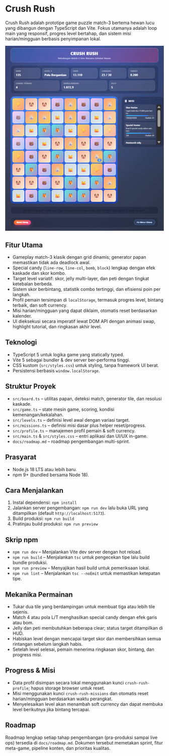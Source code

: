 # Crush Rush

Crush Rush adalah prototipe game puzzle match-3 bertema hewan lucu yang dibangun dengan TypeScript dan Vite. Fokus utamanya adalah loop main yang responsif, progres level bertahap, dan sistem misi harian/mingguan berbasis penyimpanan lokal.

![Cuplikan antarmuka Crush Rush](images/1.png)

## Fitur Utama
- Gameplay match-3 klasik dengan grid dinamis; generator papan memastikan tidak ada deadlock awal.
- Special candy (`line-row`, `line-col`, `bomb`, `block`) lengkap dengan efek kaskade dan skor kombo.
- Target level variatif: skor, jelly multi-layer, dan peti dengan tingkat ketebalan berbeda.
- Sistem skor berbintang, statistik combo tertinggi, dan efisiensi poin per langkah.
- Profil pemain tersimpan di `localStorage`, termasuk progres level, bintang terbaik, dan soft currency.
- Misi harian/mingguan yang dapat diklaim, otomatis reset berdasarkan kalender.
- UI dieksekusi secara imperatif lewat DOM API dengan animasi swap, highlight tutorial, dan ringkasan akhir level.

## Teknologi
- TypeScript 5 untuk logika game yang statically typed.
- Vite 5 sebagai bundler & dev server ber-performa tinggi.
- CSS kustom (`src/styles.css`) untuk styling, tanpa framework UI berat.
- Persistensi berbasis `window.localStorage`.

## Struktur Proyek
- `src/board.ts` – utilitas papan, deteksi match, generator tile, dan resolusi kaskade.
- `src/game.ts` – state mesin game, scoring, kondisi kemenangan/kekalahan.
- `src/levels.ts` – definisi level awal dengan variasi target.
- `src/missions.ts` – definisi misi dasar plus helper reset/progress.
- `src/profile.ts` – manajemen profil pemain & soft currency.
- `src/main.ts` & `src/styles.css` – entri aplikasi dan UI/UX in-game.
- `docs/roadmap.md` – roadmap pengembangan multi-sprint.

## Prasyarat
- Node.js 18 LTS atau lebih baru.
- npm 9+ (bundled bersama Node 18).

## Cara Menjalankan
1. Instal dependensi: `npm install`
2. Jalankan server pengembangan: `npm run dev` lalu buka URL yang ditampilkan (default `http://localhost:5173`).
3. Build produksi: `npm run build`
4. Pratinjau build produksi: `npm run preview`

## Skrip npm
- `npm run dev` – Menjalankan Vite dev server dengan hot reload.
- `npm run build` – Menjalankan `tsc` untuk pengecekan tipe lalu build bundle produksi.
- `npm run preview` – Menyajikan hasil build untuk pemeriksaan lokal.
- `npm run lint` – Menjalankan `tsc --noEmit` untuk memastikan ketepatan tipe.

## Mekanika Permainan
- Tukar dua tile yang berdampingan untuk membuat tiga atau lebih tile sejenis.
- Match 4 atau pola L/T menghasilkan special candy dengan efek garis atau bom.
- Jelly dan peti membutuhkan beberapa clear; status target ditampilkan di HUD.
- Habiskan level dengan mencapai target skor dan membersihkan semua rintangan sebelum langkah habis.
- Setelah level selesai, pemain menerima ringkasan skor, bintang, dan progress misi.

## Progress & Misi
- Data profil disimpan secara lokal menggunakan kunci `crush-rush-profile`; hapus storage browser untuk reset.
- Misi menggunakan kunci `crush-rush-missions` dan otomatis reset harian/mingguan berdasarkan waktu perangkat.
- Menyelesaikan level akan menambah soft currency dan dapat membuka level berikutnya jika bintang tercapai.

## Roadmap
Roadmap lengkap setiap tahap pengembangan (pra-produksi sampai live ops) tersedia di `docs/roadmap.md`. Dokumen tersebut memetakan sprint, fitur meta-game, pipeline konten, dan prioritas kualitas.
